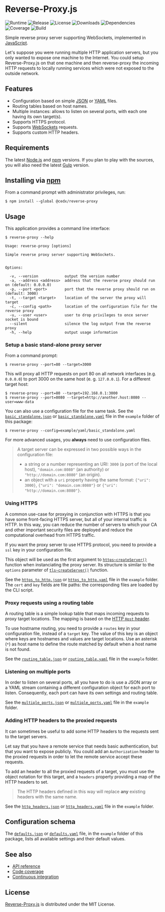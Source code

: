 # Reverse-Proxy.js
![Runtime](https://img.shields.io/badge/node-%3E%3D8.9-brightgreen.svg) ![Release](https://img.shields.io/npm/v/@cedx/reverse-proxy.svg) ![License](https://img.shields.io/npm/l/@cedx/reverse-proxy.svg) ![Downloads](https://img.shields.io/npm/dt/@cedx/reverse-proxy.svg) ![Dependencies](https://david-dm.org/cedx/reverse-proxy.js.svg) ![Coverage](https://coveralls.io/repos/github/cedx/reverse-proxy.js/badge.svg) ![Build](https://travis-ci.org/cedx/reverse-proxy.js.svg)

Simple reverse proxy server supporting WebSockets, implemented in [JavaScript](https://developer.mozilla.org/en-US/docs/Web/JavaScript).

Let's suppose you were running multiple HTTP application servers, but you only wanted to expose one machine to the Internet. You could setup Reverse-Proxy.js on that one machine and then reverse-proxy the incoming HTTP requests to locally running services which were not exposed to the outside network.

## Features
- Configuration based on simple [JSON](http://www.json.org) or [YAML](http://yaml.org) files.
- Routing tables based on host names.
- Multiple instances: allows to listen on several ports, with each one having its own target(s).
- Supports HTTPS protocol.
- Supports [WebSockets](https://en.wikipedia.org/wiki/WebSocket) requests.
- Supports custom HTTP headers.

## Requirements
The latest [Node.js](https://nodejs.org) and [npm](https://www.npmjs.com) versions.
If you plan to play with the sources, you will also need the latest [Gulp](https://gulpjs.com) version.

## Installing via [npm](https://www.npmjs.com)
From a command prompt with administrator privileges, run:

```shell
$ npm install --global @cedx/reverse-proxy
```

## Usage
This application provides a command line interface:

```
$ reverse-proxy --help

Usage: reverse-proxy [options]

Simple reverse proxy server supporting WebSockets.


Options:

  -v, --version            output the version number
  -a, --address <address>  address that the reverse proxy should run on (default: 0.0.0.0)
  -p, --port <port>        port that the reverse proxy should run on (default: 3000)
  -t, --target <target>    location of the server the proxy will target
  -c, --config <path>      location of the configuration file for the reverse proxy
  -u, --user <user>        user to drop privileges to once server socket is bound
  --silent                 silence the log output from the reverse proxy
  -h, --help               output usage information
```

### Setup a basic stand-alone proxy server
From a command prompt:

```shell
$ reverse-proxy --port=80 --target=3000
```

This will proxy all HTTP requests on port 80 on all network interfaces (e.g. `0.0.0.0`) to port 3000 on the same host (e. g. `127.0.0.1`). For a different target host:

```shell
$ reverse-proxy --port=80 --target=192.168.0.1:3000
$ reverse-proxy --port=8080 --target=http://another.host:8080 --user=www-data
```

You can also use a configuration file for the same task. See the [`basic_standalone.json`](https://github.com/cedx/reverse-proxy.js/blob/master/example/json/basic_standalone.json) or [`basic_standalone.yaml`](https://github.com/cedx/reverse-proxy.js/blob/master/example/yaml/basic_standalone.yaml) file in the `example` folder of this package:

```shell
$ reverse-proxy --config=example/yaml/basic_standalone.yaml
```

For more advanced usages, you **always** need to use configuration files.

> A target server can be expressed in two possible ways in the configuration file:
> - a string or a number representing an URI: `3000` (a port of the local host), `"domain.com:8080"` (an authority) or `"http://domain.com:8080"` (an origin).
> - an object with a `uri` property having the same format: `{"uri": 3000}`, `{"uri": "domain.com:8080"}` or `{"uri": "http://domain.com:8080"}`.

### Using HTTPS
A common use-case for proxying in conjunction with HTTPS is that you have some front-facing HTTPS server, but all of your internal traffic is HTTP. In this way, you can reduce the number of servers to which your CA and other important security files are deployed and reduce the computational overhead from HTTPS traffic.

If you want the proxy server to use HTTPS protocol, you need to provide a `ssl` key in your configuration file.

This object will be used as the first argument to [`https~createServer()`](http://nodejs.org/api/https.html#https_https_createserver_options_requestlistener) function when instanciating the proxy server.
Its structure is similar to the `options` parameter of [`tls~createServer()`](http://nodejs.org/api/tls.html#tls_tls_createserver_options_secureconnectionlistener) function.

See the [`https_to_http.json`](https://github.com/cedx/reverse-proxy.js/blob/master/example/json/https_to_http.json) or [`https_to_http.yaml`](https://github.com/cedx/reverse-proxy.js/blob/master/example/yaml/https_to_http.yaml) file in the `example` folder. The `cert` and `key` fields are file paths: the corresponding files are loaded by the CLI script.

### Proxy requests using a routing table
A routing table is a simple lookup table that maps incoming requests to proxy target locations. The mapping is based on the [HTTP `Host` header](http://www.w3.org/Protocols/rfc2616/rfc2616-sec14.html).

To use hostname routing, you need to provide a `routes` key in your configuration file, instead of a `target` key. The value of this key is an object where keys are hostnames and values are target locations.
Use an asterisk (`*`) as host name to define the route matched by default when a host name is not found.

See the [`routing_table.json`](https://github.com/cedx/reverse-proxy.js/blob/master/example/json/routing_table.json) or [`routing_table.yaml`](https://github.com/cedx/reverse-proxy.js/blob/master/example/yaml/routing_table.yaml) file in the `example` folder.

### Listening on multiple ports
In order to listen on several ports, all you have to do is use a JSON array or a YAML stream containing a different configuration object for each port to listen. Consequently, each port can have its own settings and routing table.

See the [`multiple_ports.json`](https://github.com/cedx/reverse-proxy.js/blob/master/example/json/multiple_ports.json) or [`multiple_ports.yaml`](https://github.com/cedx/reverse-proxy.js/blob/master/example/yaml/multiple_ports.yaml) file in the `example` folder.

### Adding HTTP headers to the proxied requests
It can sometimes be useful to add some HTTP headers to the requests sent to the target servers.

Let say that you have a remote service that needs basic authentication, but that you want to expose publicly. You could add an `Authorization` header to the proxied requests in order to let the remote service accept these requests.

To add an header to all the proxied requests of a target, you must use the object notation for this target, and a `headers` property providing a map of the HTTP headers to set.

> The HTTP headers defined in this way will replace **any** existing headers with the same name.

See the [`http_headers.json`](https://github.com/cedx/reverse-proxy.js/blob/master/example/json/http_headers.json) or [`http_headers.yaml`](https://github.com/cedx/reverse-proxy.js/blob/master/example/yaml/http_headers.yaml) file in the `example` folder.

## Configuration schema
The [`defaults.json`](https://github.com/cedx/reverse-proxy.js/blob/master/example/json/defaults.json) or [`defaults.yaml`](https://github.com/cedx/reverse-proxy.js/blob/master/example/yaml/defaults.yaml) file, in the `example` folder of this package, lists all available settings and their default values.

## See also
- [API reference](https://cedx.github.io/reverse-proxy.js)
- [Code coverage](https://coveralls.io/github/cedx/reverse-proxy.js)
- [Continuous integration](https://travis-ci.org/cedx/reverse-proxy.js)

## License
[Reverse-Proxy.js](https://github.com/cedx/reverse-proxy.js) is distributed under the MIT License.
